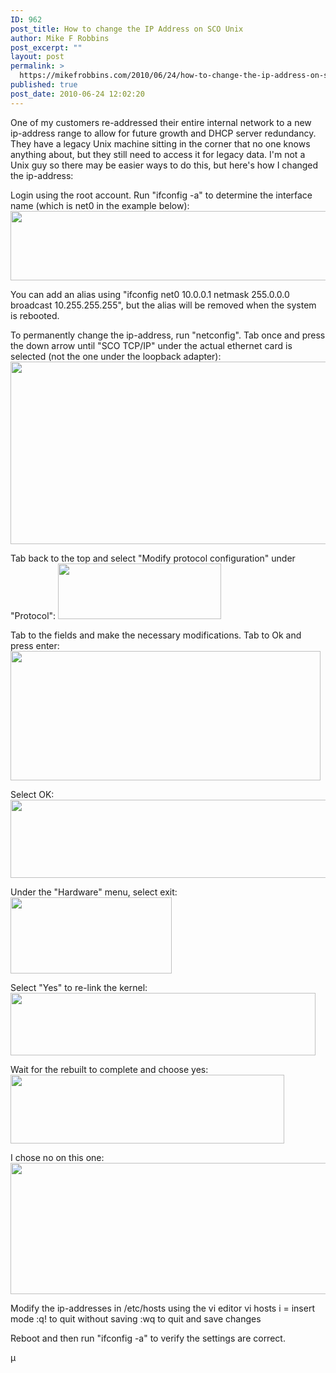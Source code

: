 ```yaml
---
ID: 962
post_title: How to change the IP Address on SCO Unix
author: Mike F Robbins
post_excerpt: ""
layout: post
permalink: >
  https://mikefrobbins.com/2010/06/24/how-to-change-the-ip-address-on-sco-unix/
published: true
post_date: 2010-06-24 12:02:20
---
```

One of my customers re-addressed their entire internal network to a new ip-address range to allow for future growth and DHCP server redundancy. They have a legacy Unix machine sitting in the corner that no one knows anything about, but they still need to access it for legacy data. I'm not a Unix guy so there may be easier ways to do this, but here's how I changed the ip-address:

Login using the root account.
Run "ifconfig -a" to determine the interface name (which is net0 in the example below):
<a href="http://mikefrobbins.com/wp-content/uploads/2010/06/ifconfig.jpg"><img class="alignnone size-full wp-image-963" title="ifconfig" src="http://mikefrobbins.com/wp-content/uploads/2010/06/ifconfig.jpg" alt="" width="622" height="111" /></a>

<a href="http://mikefrobbins.com/wp-content/uploads/2010/06/ifconfig.jpg"></a>You can add an alias using "ifconfig net0 10.0.0.1 netmask 255.0.0.0 broadcast 10.255.255.255", but the alias will be removed when the system is rebooted.

To permanently change the ip-address, run "netconfig".
Tab once and press the down arrow until "SCO TCP/IP" under the actual ethernet card is selected (not the one under the loopback adapter):
<a href="http://mikefrobbins.com/wp-content/uploads/2010/06/netconfig.jpg"><img class="alignnone size-full wp-image-964" title="netconfig" src="http://mikefrobbins.com/wp-content/uploads/2010/06/netconfig.jpg" alt="" width="634" height="292" /></a>

<a href="http://mikefrobbins.com/wp-content/uploads/2010/06/netconfig.jpg"></a> Tab back to the top and select "Modify protocol configuration" under "Protocol":
<a href="http://mikefrobbins.com/wp-content/uploads/2010/06/netconfig_mod_protocol.jpg"><img class="alignnone size-full wp-image-965" title="netconfig_mod_protocol" src="http://mikefrobbins.com/wp-content/uploads/2010/06/netconfig_mod_protocol.jpg" alt="" width="261" height="89" /></a>

Tab to the fields and make the necessary modifications. Tab to Ok and press enter:
<a href="http://mikefrobbins.com/wp-content/uploads/2010/06/sco_tcpip_config.jpg"><img class="alignnone size-full wp-image-966" title="sco_tcpip_config" src="http://mikefrobbins.com/wp-content/uploads/2010/06/sco_tcpip_config.jpg" alt="" width="496" height="207" /></a>

Select OK:
<a href="http://mikefrobbins.com/wp-content/uploads/2010/06/config_modified.jpg"><img class="alignnone size-full wp-image-967" title="config_modified" src="http://mikefrobbins.com/wp-content/uploads/2010/06/config_modified.jpg" alt="" width="573" height="125" /></a>

<a href="http://mikefrobbins.com/wp-content/uploads/2010/06/config_modified.jpg"></a>Under the "Hardware" menu, select exit:
<a href="http://mikefrobbins.com/wp-content/uploads/2010/06/netconfig_exit.jpg"><img class="alignnone size-full wp-image-975" title="netconfig_exit" src="http://mikefrobbins.com/wp-content/uploads/2010/06/netconfig_exit.jpg" alt="" width="258" height="122" /></a>

Select "Yes" to re-link the kernel:
<a href="http://mikefrobbins.com/wp-content/uploads/2010/06/re-link_kernal.jpg"><img class="alignnone size-full wp-image-968" title="re-link_kernal" src="http://mikefrobbins.com/wp-content/uploads/2010/06/re-link_kernal.jpg" alt="" width="488" height="100" /></a>

Wait for the rebuilt to complete and choose yes:
<a href="http://mikefrobbins.com/wp-content/uploads/2010/06/set_kernal_default.jpg"><img class="alignnone size-full wp-image-970" title="set_kernal_default" src="http://mikefrobbins.com/wp-content/uploads/2010/06/set_kernal_default.jpg" alt="" width="438" height="110" /></a>

I chose no on this one:
<a href="http://mikefrobbins.com/wp-content/uploads/2010/06/kernal_rebuild.jpg"><img class="alignnone size-full wp-image-969" title="kernal_rebuild" src="http://mikefrobbins.com/wp-content/uploads/2010/06/kernal_rebuild.jpg" alt="" width="536" height="210" /></a>

Modify the ip-addresses in /etc/hosts using the vi editor
vi hosts
i = insert mode
:q! to quit without saving
:wq to quit and save changes

Reboot and then run "ifconfig -a" to verify the settings are correct.

µ